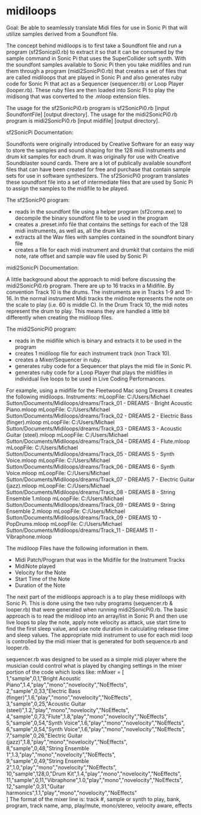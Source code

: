 # midiloops
Goal:  Be able to seamlessly translate Midi files for use in Sonic Pi that will utilize samples derived from a Soundfont file. 

The concept behind midiloops is to first take a Soundfont file and run a program (sf2Sonicpi0.rb) to extract it so that it can be consumed by the sample command in Sonic Pi that uses the SuperCollider soft synth.  With the soundfont samples available to Sonic Pi then you take midifiles and run them through a program (midi2SonicPi0.rb) that creates a set of files that are called midiloops that are played in Sonic Pi and also generates ruby code for Sonic Pi that act as a Sequencer (sequencer.rb) or Loop Player (looper.rb).  These ruby files are then loaded into Sonic Pi to play the midisong that was converted to the .mloop extension files.  

The usage for the sf2SonicPi0.rb program is sf2SonicPi0.rb [input SoundfontFile] [output directory].
The usage for the midi2SonicPi0.rb program is midi2SonicPi0.rb [input midifile] [output directory].

sf2SonicPi Documentation:

Soundfonts were originally introduced by Creative Software for an easy way to store the samples and sound shaping for the 128 midi instruments and drum kit samples for each drum.  It was originally for use with Creative Soundblaster sound cards.  There are a lot of publically available soundfont files that can have been created for free and purchase that contain sample sets for use in software synthesizers.  The sf2SonicPi0 program translates these soundfont file into a set of intermediate files that are used by Sonic Pi to assign the samples to the midifile to be played.  

The sf2SonicP0 program:
  - reads in the soundfont file using a helper program (sf2comp.exe) to decompile the binary soundfont file to be used in the program
  - creates a .preset.info file that contains the settings for each of the 128 midi instruments, as well as, all the drum kits
  - extracts all the Wav files with samples contained in the soundfont binary file
  - creates a file for each midi instrument and drumkit that contains the midi note, rate offset and sample wav file used by Sonic Pi

midi2SonicPi Documentation:

A little background about the approach to midi before discussing the midi2SonicPi0.rb program.  There are up to 16 tracks in a Midifile. By convention Track 10 is the drums.  The instruments are in Tracks 1-9 and 11-16.  In the normal instrument Midi tracks the midinote represents the note on the scale to play (i.e. 60 is middle C).  In the Drum Track 10, the midi notes represent the drum to play.  This means they are handled a little bit differently when creating the midiloop files.     

The midi2SonicPi0 program:
  - reads in the midifile which is binary and extracts it to be used in the program
  - creates 1 midiloop file for each instrument track (non Track 10).  
  - creates a Mixer/Sequencer in ruby.
  - generates ruby code for a Sequencer that plays the midi file in Sonic Pi.
  - generates ruby code for a Loop Player that plays the midifiles in individual live loops to be used in Live Coding Performances.

For example, using a midifile for the Fleetwood Mac song Dreams it creates the following midiloops.
 Instruments: 
 mLoopFile: C:/Users/Michael Sutton/Documents/Midiloops/dreams/Track_01 - DREAMS              - Bright Acoustic Piano.mloop
 mLoopFile: C:/Users/Michael Sutton/Documents/Midiloops/dreams/Track_02 - DREAMS            2 - Electric Bass (finger).mloop
 mLoopFile: C:/Users/Michael Sutton/Documents/Midiloops/dreams/Track_03 - DREAMS            3 - Acoustic Guitar (steel).mloop
 mLoopFile: C:/Users/Michael Sutton/Documents/Midiloops/dreams/Track_04 - DREAMS            4 - Flute.mloop
 mLoopFile: C:/Users/Michael Sutton/Documents/Midiloops/dreams/Track_05 - DREAMS            5 - Synth Voice.mloop
 mLoopFile: C:/Users/Michael Sutton/Documents/Midiloops/dreams/Track_06 - DREAMS            6 - Synth Voice.mloop
 mLoopFile: C:/Users/Michael Sutton/Documents/Midiloops/dreams/Track_07 - DREAMS            7 - Electric Guitar (jazz).mloop
 mLoopFile: C:/Users/Michael Sutton/Documents/Midiloops/dreams/Track_08 - DREAMS            8 - String Ensemble 1.mloop
 mLoopFile: C:/Users/Michael Sutton/Documents/Midiloops/dreams/Track_09 - DREAMS            9 - String Ensemble 2.mloop
 mLoopFile: C:/Users/Michael Sutton/Documents/Midiloops/dreams/Track_09 - DREAMS           10 - PopDrums.mloop
 mLoopFile: C:/Users/Michael Sutton/Documents/Midiloops/dreams/Track_11 - DREAMS           11 - Vibraphone.mloop
 
The midiloop Files have the following information in them.
- Midi Patch/Program that was in the Midifile for the Instrument Tracks
- MidiNote played
- Velocity for the Note
- Start Time of the Note
- Duration of the Note

The next part of the midiloops approach is a to play these midiloops with Sonic Pi.  This is done using the two ruby programs (sequencer.rb & looper.rb) that were generated when running midi2SonicPi0.rb.  The basic approach is to read the midiloop into an array/list in Sonic Pi and then use live loops to play the note, apply note velocity as attack, use start time to find the first sleep value, and use note duration in calculating release time and sleep values.  The appropriate midi instrument to use for each midi loop is controlled by the midi mixer that is generated for both sequence.rb and looper.rb.

sequencer.rb was designed to be used as a simple midi player where the musician could control what is played by changing settings in the mixer portion of the code which looks like: 
mMixer = [\
1,"sample",0,1,"Bright Acoustic Piano",1.4,"play","mono","novelocity","NoEffects",\
2,"sample",0,33,"Electric Bass (finger)",1.6,"play","mono","novelocity","NoEffects",\
3,"sample",0,25,"Acoustic Guitar (steel)",1.2,"play","mono","novelocity","NoEffects",\
4,"sample",0,73,"Flute",1.8,"play","mono","novelocity","NoEffects",\
5,"sample",0,54,"Synth Voice",1.6,"play","mono","novelocity","NoEffects",\
6,"sample",0,54,"Synth Voice",1.6,"play","mono","novelocity","NoEffects",\
7,"sample",0,26,"Electric Guitar (jazz)",1.8,"play","mono","novelocity","NoEffects",\
8,"sample",0,48,"String Ensemble 1",1.3,"play","mono","novelocity","NoEffects",\
9,"sample",0,49,"String Ensemble 2",1.0,"play","mono","novelocity","NoEffects",\
10,"sample",128,0,"Drum Kit",1.4,"play","mono","novelocity","NoEffects",\
11,"sample",0,11,"Vibraphone",1.0,"play","mono","novelocity","NoEffects",\
12,"sample",0,31,"Guitar harmonics",1.1,"play","mono","novelocity","NoEffects"\
]
The format of the mixer line is:  track #, sample or synth to play, bank, program, track name, amp, play/mute, mono/stereo, velocity aware, effects


